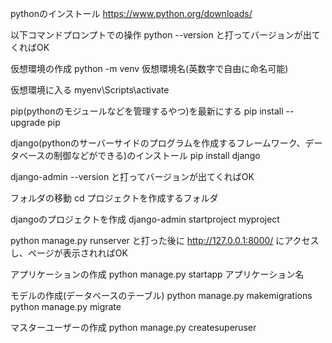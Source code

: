 pythonのインストール
https://www.python.org/downloads/

以下コマンドプロンプトでの操作
python --version
と打ってバージョンが出てくればOK

仮想環境の作成
python -m venv 仮想環境名(英数字で自由に命名可能)

仮想環境に入る
myenv\Scripts\activate

pip(pythonのモジュールなどを管理するやつ)を最新にする
pip install --upgrade pip

django(pythonのサーバーサイドのプログラムを作成するフレームワーク、データベースの制御などができる)のインストール
pip install django

django-admin --version
と打ってバージョンが出てくればOK

フォルダの移動
cd プロジェクトを作成するフォルダ

djangoのプロジェクトを作成
django-admin startproject myproject

python manage.py runserver
と打った後に
http://127.0.0.1:8000/
にアクセスし、ページが表示されればOK

アプリケーションの作成
python manage.py startapp アプリケーション名

モデルの作成(データベースのテーブル)
 python manage.py makemigrations
 python manage.py migrate

マスターユーザーの作成
 python manage.py createsuperuser